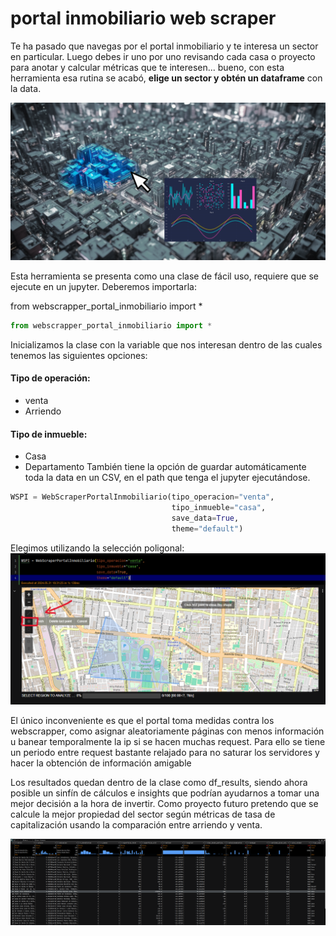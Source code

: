# portal inmobiliario web scraper


Te ha pasado que navegas por el portal inmobiliario y te interesa un sector en particular. Luego debes ir uno por uno revisando cada casa o proyecto para anotar y calcular métricas que te interesen... bueno, con esta herramienta esa rutina se acabó, **elige un sector y obtén un dataframe** con la data.


![Alt text](readme_images/00008-4056590961_better.png "Optional title")


Esta herramienta se presenta como una clase de fácil uso, requiere que se ejecute en un jupyter.
Deberemos importarla:

from webscrapper_portal_inmobiliario import *

```python
from webscrapper_portal_inmobiliario import *
```

Inicializamos la clase con la variable que nos interesan dentro de las cuales tenemos las siguientes opciones:
#### Tipo de operación:
- venta
- Arriendo

#### Tipo de inmueble:
- Casa
- Departamento
También tiene la opción de guardar automáticamente toda la data en un CSV,  en el path que tenga el jupyter ejecutándose.

```python
WSPI = WebScraperPortalInmobiliario(tipo_operacion="venta",
                                    tipo_inmueble="casa",
                                    save_data=True,
                                    theme="default")
```

Elegimos utilizando la selección poligonal:
![Alt text](readme_images/portal_inmobiliario_3.png "Optional title")

El único inconveniente es que el portal toma medidas contra los webscrapper, como asignar aleatoriamente páginas con menos información u banear temporalmente la ip si se hacen muchas request. Para ello se tiene un periodo entre request bastante relajado para no saturar los servidores y hacer la obtención de información amigable

Los resultados quedan dentro de la clase como df_results, siendo ahora posible un sinfín de cálculos e insights que podrían ayudarnos a tomar una mejor decisión a la hora de invertir.
Como proyecto futuro pretendo que se calcule la mejor propiedad del sector según métricas de tasa de capitalización usando la comparación entre arriendo y venta.

![Alt text](readme_images/portal_inmobiliario_6.png "Optional title")



